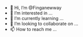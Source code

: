- 👋 Hi, I’m @Finganewway
- 👀 I’m interested in ...
- 🌱 I’m currently learning ...
- 💞️ I’m looking to collaborate on ...
- 📫 How to reach me ...

<!---
Finganewway/Finganewway is a ✨ special ✨ repository because its `README.md` (this file) appears on your GitHub profile.
You can click the Preview link to take a look at your changes.
--->
